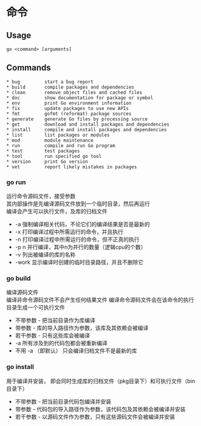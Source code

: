 # 命令

## Usage
`go <command> [arguments]`

## Commands
```
* bug         start a bug report
* build       compile packages and dependencies
* clean       remove object files and cached files
* doc         show documentation for package or symbol
* env         print Go environment information
* fix         update packages to use new APIs
* fmt         gofmt (reformat) package sources
* generate    generate Go files by processing source
* get         download and install packages and dependencies
* install     compile and install packages and dependencies
* list        list packages or modules
* mod         module maintenance
* run         compile and run Go program
* test        test packages
* tool        run specified go tool
* version     print Go version
* vet         report likely mistakes in packages
```

### go run
运行命令源码文件，接受参数  
其内部操作是先编译源码文件放到一个临时目录，然后再运行  
编译会产生可以执行文件，及库的归档文件

* -a 强制编译相关代码，不论它们的编译结果是否是最新的
* -x 打印编译过程中所需运行的命令，并且执行
* -n 打印编译过程中所需运行的命令，但不正真的执行
* -p n 并行编译，其中n为并行的数量（逻辑cpu的个数）
* -v 列出被编译的库的名称
* -work 显示编译时创建的临时目录路径，并且不删除它

### go build
编译源码文件  
编译非命令源码文件不会产生任何结果文件
编译命令源码文件会在该命令的执行目录生成一个可执行文件

* 不带参数 - 把当前目录作为库编译
* 带参数 - 库的导入路径作为参数，该库及其依赖会被编译
* 若干参数 - 只有这些库会被编译
* -a 所有涉及到的代码包都会被重新编译
* 不用 -a （即默认） 只会编译归档文件不是最新的库 

### go install
用于编译并安装，
即会同时生成库的归档文件（pkg目录下）和可执行文件（bin目录下）

* 不带参数 - 把当前目录代码包编译并安装
* 带参数 - 代码包的导入路径作为参数，该代码包及其依赖会被编译并安装
* 若干参数 - 以源码文件作为参数，只有这些源码文件会被编译并安装